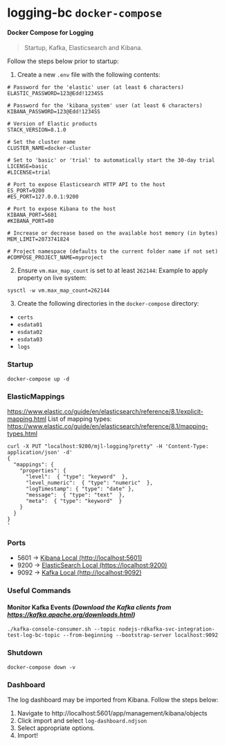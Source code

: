 # logging-bc `docker-compose`

#### Docker Compose for Logging
> Startup, Kafka, Elasticsearch and Kibana. 

Follow the steps below prior to startup:
1. Create a new `.env` file with the following contents:
```properties
# Password for the 'elastic' user (at least 6 characters)
ELASTIC_PASSWORD=123@Edd!1234SS

# Password for the 'kibana_system' user (at least 6 characters)
KIBANA_PASSWORD=123@Edd!1234SS

# Version of Elastic products
STACK_VERSION=8.1.0

# Set the cluster name
CLUSTER_NAME=docker-cluster

# Set to 'basic' or 'trial' to automatically start the 30-day trial
LICENSE=basic
#LICENSE=trial

# Port to expose Elasticsearch HTTP API to the host
ES_PORT=9200
#ES_PORT=127.0.0.1:9200

# Port to expose Kibana to the host
KIBANA_PORT=5601
#KIBANA_PORT=80

# Increase or decrease based on the available host memory (in bytes)
MEM_LIMIT=2073741824

# Project namespace (defaults to the current folder name if not set)
#COMPOSE_PROJECT_NAME=myproject
```

2. Ensure `vm.max_map_count` is set to at least `262144`: Example to apply property on live system:
```properties
sysctl -w vm.max_map_count=262144
```
3. Create the following directories in the `docker-compose` directory:
* `certs`
* `esdata01`
* `esdata02`
* `esdata03`
* `logs`

### Startup
```shell
docker-compose up -d
```

### ElasticMappings

https://www.elastic.co/guide/en/elasticsearch/reference/8.1/explicit-mapping.html
List of mapping types:
https://www.elastic.co/guide/en/elasticsearch/reference/8.1/mapping-types.html

> 
```shell
curl -X PUT "localhost:9200/mjl-logging?pretty" -H 'Content-Type: application/json' -d'
{
  "mappings": {
    "properties": {
      "level":  { "type": "keyword"  },
      "level_numeric":  { "type": "numeric"  },
      "logTimestamp": { "type": "date" },
      "message":  { "type": "text"  },
      "meta":  { "type": "keyword"  }
    }
  }
}
'
```

### Ports
* 5601 -> [Kibana Local (http://localhost:5601)](http://localhost:5601)
* 9200 -> [ElasticSearch Local (https://localhost:9200)](https://localhost:9200)
* 9092 -> [Kafka Local (http://localhost:9092)](http://localhost:9092)

### Useful Commands

#### Monitor Kafka Events _(Download the Kafka clients from https://kafka.apache.org/downloads.html)_
```shell
./kafka-console-consumer.sh --topic nodejs-rdkafka-svc-integration-test-log-bc-topic --from-beginning --bootstrap-server localhost:9092
```

### Shutdown
```shell
docker-compose down -v
```

### Dashboard
The log dashboard may be imported from Kibana. Follow the steps below:
1. Navigate to http://localhost:5601/app/management/kibana/objects
2. Click import and select `log-dashboard.ndjson`
3. Select appropriate options.
4. Import!
